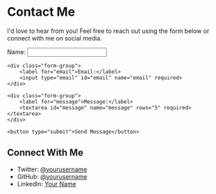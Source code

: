 # Contact Me

I'd love to hear from you! Feel free to reach out using the form below or connect with me on social media.

<form class="contact-form" action="/submit" method="POST">
    <div class="form-group">
        <label for="name">Name:</label>
        <input type="text" id="name" name="name" required>
    </div>
    
    <div class="form-group">
        <label for="email">Email:</label>
        <input type="email" id="email" name="email" required>
    </div>
    
    <div class="form-group">
        <label for="message">Message:</label>
        <textarea id="message" name="message" rows="5" required></textarea>
    </div>
    
    <button type="submit">Send Message</button>
</form>

## Connect With Me

- Twitter: [@yourusername](https://twitter.com/yourusername)
- GitHub: [@yourusername](https://github.com/yourusername)
- LinkedIn: [Your Name](https://linkedin.com/in/yourname) 